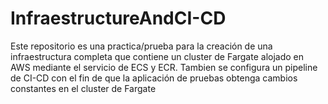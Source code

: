 # InfraestructureAndCI-CD
Este repositorio es una practica/prueba para la creación de una infraestructura completa que contiene un cluster de Fargate alojado en AWS mediante el servicio de ECS y ECR. Tambien se configura un pipeline de CI-CD con el fin de que la aplicación de pruebas obtenga cambios constantes en el cluster de Fargate

